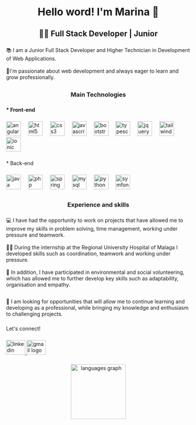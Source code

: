 <h1 align="center">Hello word! I'm Marina 👋</h1>

###

<h2 align="center">👩‍💻 Full Stack Developer | Junior</h2>

###

<p align="left">📚 I am a Junior Full Stack Developer and Higher Technician in Development of Web Applications. <br><br>💖I'm passionate about web development and always eager to learn and grow professionally.</p>

###

<h2 align="left"></h2>

###

<h3 align="center">Main Technologies</h3>

###

<h4 align="left">* Front-end</h4>

###

<div align="left">
  <img src="https://cdn.jsdelivr.net/gh/devicons/devicon/icons/angularjs/angularjs-original.svg" height="40" alt="angularjs logo"  />
  <img width="12" />
  <img src="https://cdn.jsdelivr.net/gh/devicons/devicon/icons/html5/html5-original.svg" height="40" alt="html5 logo"  />
  <img width="12" />
  <img src="https://cdn.jsdelivr.net/gh/devicons/devicon/icons/css3/css3-original.svg" height="40" alt="css3 logo"  />
  <img width="12" />
  <img src="https://cdn.jsdelivr.net/gh/devicons/devicon/icons/javascript/javascript-original.svg" height="40" alt="javascript logo"  />
  <img width="12" />
  <img src="https://cdn.jsdelivr.net/gh/devicons/devicon/icons/bootstrap/bootstrap-original.svg" height="40" alt="bootstrap logo"  />
  <img width="12" />
  <img src="https://cdn.jsdelivr.net/gh/devicons/devicon/icons/typescript/typescript-original.svg" height="40" alt="typescript logo"  />
  <img width="12" />
  <img src="https://cdn.jsdelivr.net/gh/devicons/devicon/icons/jquery/jquery-original.svg" height="40" alt="jquery logo"  />
  <img width="12" />
  <img src="https://cdn.simpleicons.org/tailwindcss/06B6D4" height="40" alt="tailwindcss logo"  />
  <img width="12" />
  <img src="https://cdn.jsdelivr.net/gh/devicons/devicon/icons/ionic/ionic-original.svg" height="40" alt="ionic logo"  />
</div>

###

<p align="left">* Back-end</p>

###

<div align="left">
  <img src="https://skillicons.dev/icons?i=java" height="40" alt="java logo"  />
  <img width="12" />
  <img src="https://cdn.jsdelivr.net/gh/devicons/devicon/icons/php/php-original.svg" height="40" alt="php logo"  />
  <img width="12" />
  <img src="https://cdn.jsdelivr.net/gh/devicons/devicon/icons/spring/spring-original.svg" height="40" alt="spring logo"  />
  <img width="12" />
  <img src="https://skillicons.dev/icons?i=mysql" height="40" alt="mysql logo"  />
  <img width="12" />
  <img src="https://cdn.jsdelivr.net/gh/devicons/devicon/icons/python/python-original.svg" height="40" alt="python logo"  />
  <img width="12" />
  <img src="https://skillicons.dev/icons?i=symfony" height="40" alt="symfony logo"  />
</div>

###

<h2 align="left"></h2>

###

<h3 align="center">Experience and skills</h3>

###

<p align="left">💻 I have had the opportunity to work on projects that have allowed me to improve my skills in problem solving, time management, working under pressure and teamwork. <br><br>👩‍🔬 During the internship at the Regional University Hospital of Malaga I developed skills such as coordination, teamwork and working under pressure.<br><br>🌱 In addition, I have participated in environmental and social volunteering, which has allowed me to further develop key skills such as adaptability, organisation and empathy.</p>

###

<h2 align="left"></h2>

###

<p align="left">🔎 I am looking for opportunities that will allow me to continue learning and developing as a professional, while bringing my knowledge and enthusiasm to challenging projects.</p>

###

<p align="left">Let's connect!</p>

###

<div align="left">
  <a href="https://www.linkedin.com/in/marinamadgarc/" target="_blank">
    <img src="https://raw.githubusercontent.com/maurodesouza/profile-readme-generator/master/src/assets/icons/social/linkedin/default.svg" width="52" height="40" alt="linkedin logo"  />
  </a>
  <a href="mailto:marina.madridgarc@gmail.com" target="_blank">
    <img src="https://raw.githubusercontent.com/maurodesouza/profile-readme-generator/master/src/assets/icons/social/gmail/default.svg" width="52" height="40" alt="gmail logo"  />
  </a>
</div>

###

<p align="left"></p>

###

<div align="center">
  <img src="https://github-readme-stats.vercel.app/api/top-langs?username=MarinaMadrid&locale=en&hide_title=false&layout=compact&card_width=320&langs_count=5&theme=dracula&hide_border=false&order=2" height="150" alt="languages graph"  />
</div>

###

